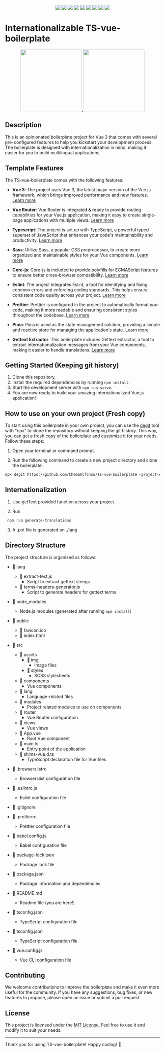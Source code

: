<p align="center">
<a target="_blank" href="https://v3.vuejs.org/"><img src="https://img.shields.io/badge/-Vue%203-42b883?logo=vue.js"></a>
<a target="_blank" href="https://router.vuejs.org/"><img src="https://img.shields.io/badge/-Vue%20Router-brightgreen?logo=vue-router"></a>
 <a target="_blank" href="https://www.typescriptlang.org/"><img src="https://img.shields.io/badge/-TypeScript-blue?logo=typescript"></a>
<a target="_blank" href="https://sass-lang.com/"><img src="https://img.shields.io/badge/-Sass-pink?logo=sass"></a>
<a target="_blank" href="https://eslint.org/"><img src="https://img.shields.io/badge/-Eslint-orange?logo=eslint"></a>
<a target="_blank" href="https://prettier.io/"><img src="https://img.shields.io/badge/-Prettier-yellow?logo=prettier"></a>
<a target="_blank" href="https://pinia.vuejs.org/"><img src="https://img.shields.io/badge/-Pinia-green?logo=pinia"></a>
<a target="_blank" href="https://github.com/lukasgeiter/gettext-extractor"><img src="https://img.shields.io/badge/-Gettext%20Extractor-lightgrey"></a>
<a target="_blank" href="https://github.com/zloirock/core-js"><img src="https://img.shields.io/badge/-core--js-ff69b4"></a>
</p>


# Internationalizable TS-vue-boilerplate

<p align="center">
    <a target="_blank" href="https://v3.vuejs.org/">
        <img src="https://vuejs.org/images/logo.png" width="200">
    </a>
    <a target="_blank" href="https://krakenlabsweb.com/">
        <img src="https://krakenlabsweb.com/img/aro-kraken.83653f87.png" width="200">
    </a>
</p>


## Description

This is an opinionated boilerplate project for Vue 3 that comes with several pre-configured features to help you kickstart your development process. The boilerplate is designed with internationalization in mind, making it easier for you to build multilingual applications.

## Template Features

The TS-vue-boilerplate comes with the following features:

- **Vue 3**: The project uses Vue 3, the latest major version of the Vue.js framework, which brings improved performance and new features. [Learn more](https://v3.vuejs.org/)

- **Vue Router**: Vue Router is integrated & ready to provide routing capabilities for your Vue.js application, making it easy to create single-page applications with multiple views. [Learn more](https://router.vuejs.org/)

- **Typescript**: The project is set up with TypeScript, a powerful typed superset of JavaScript that enhances your code's maintainability and productivity. [Learn more](https://www.typescriptlang.org/)

- **Sass**: Utilize Sass, a popular CSS preprocessor, to create more organized and maintainable styles for your Vue components. [Learn more](https://sass-lang.com/)

- **Core-js**: Core-js is included to provide polyfills for ECMAScript features to ensure better cross-browser compatibility. [Learn more](https://github.com/zloirock/core-js)

- **Eslint**: The project integrates Eslint, a tool for identifying and fixing common errors and enforcing coding standards. This helps ensure consistent code quality across your project. [Learn more](https://eslint.org/)

- **Prettier**: Prettier is configured in the project to automatically format your code, making it more readable and ensuring consistent styles throughout the codebase. [Learn more](https://prettier.io/)

- **Pinia**: Pinia is used as the state management solution, providing a simple and reactive store for managing the application's state. [Learn more](https://pinia.vuejs.org/)

- **Gettext Extractor**: This boilerplate includes Gettext extractor, a tool to extract internationalization messages from your Vue components, making it easier to handle translations. [Learn more](https://github.com/lukasgeiter/gettext-extractor)

## Getting Started (Keeping git history)

1. Clone this repository.
2. Install the required dependencies by running `npm install`.
3. Start the development server with `npm run serve`.
4. You are now ready to build your amazing internationalized Vue.js application!

## How to use on your own project (Fresh copy)

To start using this boilerplate in your own project, you can use the [degit](https://github.com/Rich-Harris/degit) tool with "npx" to clone the repository without keeping the git history. This way, you can get a fresh copy of the boilerplate and customize it for your needs. Follow these steps:

1. Open your terminal or command prompt.

2. Run the following command to create a new project directory and clone the boilerplate:

```bash
npx degit https://github.com/ChemaAlfonso/ts-vue-boilerplate <project-directory>
```

## Internationalization

1. Use getText provided function across your project.

2. Run:
```bash
 npm run generate-translations
```
3. A .pot file is generated on ./lang

## Directory Structure

The project structure is organized as follows:

- 📁 lang
    - 📄 extract-text.js
        - Script to extract gettext strings
    - 📄 terms-headers-generator.js
        - Script to generate headers for gettext terms

- 📁 node_modules
    - Node.js modules (generated after running `npm install`)

- 📁 public
    - 📄 favicon.ico
    - 📄 index.html

- 📁 src
    - 📁 assets
        - 📁 img
            - Image files
        - 📁 styles
            - SCSS stylesheets
    - 📁 components
        - Vue components
    - 📁 lang
        - Language-related files
    - 📁 modules
        - Project related modules to use on components
    - 📁 router
        - Vue Router configuration
    - 📁 views
        - Vue views
    - 📄 App.vue
        - Root Vue component
    - 📄 main.ts
        - Entry point of the application
    - 📄 shims-vue.d.ts
        - TypeScript declaration file for Vue files

- 📄 .browserslistrc
    - Browserslist configuration file

- 📄 .eslintrc.js
    - Eslint configuration file

- 📄 .gitignore

- 📄 .prettierrc
    - Prettier configuration file

- 📁 babel.config.js
    - Babel configuration file

- 📄 package-lock.json
    - Package lock file

- 📄 package.json
    - Package information and dependencies

- 📄 README.md
    - Readme file (you are here!)

- 📄 tsconfig.json
    - TypeScript configuration file

- 📄 tsconfig.json
    - TypeScript configuration file

- 📄 vue.config.js
    - Vue CLI configuration file


## Contributing

We welcome contributions to improve the boilerplate and make it even more useful for the community. If you have any suggestions, bug fixes, or new features to propose, please open an issue or submit a pull request.

## License

This project is licensed under the [MIT License](LICENSE). Feel free to use it and modify it to suit your needs.

---

Thank you for using TS-vue-boilerplate! Happy coding! 🚀
